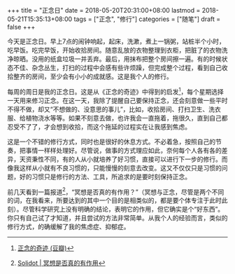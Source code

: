 +++
title = "正念日"
date = 2018-05-20T20:31:00+08:00
lastmod = 2018-05-21T15:35:13+08:00
tags = ["正念", "修行"]
categories = ["随笔"]
draft = false
+++

今天是正念日。早上7点的闹钟响起，起床，洗漱，煮上一锅粥，站桩半个小时，吃早饭。吃完早饭，开始收拾房间。随意乱放的衣物整理到衣柜，把脏了的衣物洗净晾晒。没用的纸盒垃圾一并丢弃。最后，用抹布把整个房间擦一遍。有的时候状态不佳、杂念丛生，打扫的过程中会感有些许烦躁，但完成整个过程，看到自己收拾整齐的房间，至少会有小小的成就感。这是我个人的修行。

<!--more-->

每周的周日是我的正念日。这是从《正念的奇迹》中得到的启发[^fn:1]，每个星期选择一天用来修习正念。在这一天，我除了提醒自己要保持正念，还会刻意做一些平时不得不做，却又“不想做的、没意思的事儿”，比如，收拾房间、打扫卫生、洗衣服、给植物浇水等等。如果不刻意去做，也许我会一直拖着，拖很久，直到自己都忍受不了了，才会想到收拾，而这个拖延的过程实在让我感到焦虑。

这是一个不错的修行方式，同时也是很好的休息方式。不必着急，按照自己的节奏，把事情一样样处理好。尽管说，做事的方式理应如此，奈何每个人各有各的差异，天资秉性不同，有的人从小就培养了好习惯，直接可以进行下一步的修行。而像我这样从小就有不良习惯的，只能慢慢的刻意去改变。这又不仅仅只是习惯的问题，好的习惯只是修行的方法、工具，所追求的是要时刻保持正念。

前几天看到一篇报道[^fn:2]，“冥想是否真的有作用？”（冥想与正念，尽管是两个不同的词，在我看来，所要达到的其中一个目的是相类似的，都是要个体专注于此时此刻）。尽管科学研究上没有明确的结论，表明它的作用，但它确实是个“好东西”。你只有自己试了才知道，并且尝试的方法非常简单。从我个人的经验而言，类似的修行方式，的确缓解了我的焦虑症、抑郁症。

[^fn:1]: [正念的奇迹 (豆瓣)](https://book.douban.com/subject/4726852/)
[^fn:2]: [Solidot | 冥想是否真的有作用](https://www.solidot.org/story?sid=56538)
